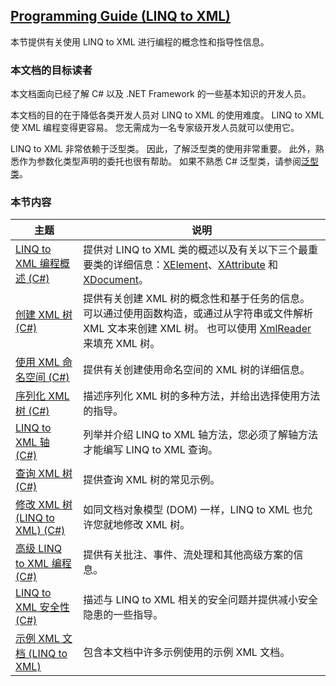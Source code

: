 ## [Programming Guide (LINQ to XML)](https://docs.microsoft.com/enus/dotnet/csharp/programmingguide/concepts/linq/programmingguidelinqtoxml)

本节提供有关使用 LINQ to XML 进行编程的概念性和指导性信息。

### 本文档的目标读者

本文档面向已经了解 C# 以及 .NET Framework 的一些基本知识的开发人员。

本文档的目的在于降低各类开发人员对 LINQ to XML 的使用难度。 LINQ to XML 使 XML 编程变得更容易。 您无需成为一名专家级开发人员就可以使用它。

LINQ to XML 非常依赖于泛型类。 因此，了解泛型类的使用非常重要。 此外，熟悉作为参数化类型声明的委托也很有帮助。 如果不熟悉 C# 泛型类，请参阅[泛型类](https://docs.microsoft.com/zh-cn/dotnet/csharp/programming-guide/generics/generic-classes)。

### 本节内容

| 主题                                                         | 说明                                                         |
| ------------------------------------------------------------ | ------------------------------------------------------------ |
| [LINQ to XML 编程概述 (C#)](https://docs.microsoft.com/zh-cn/dotnet/csharp/programming-guide/concepts/linq/linq-to-xml-programming-overview) | 提供对 LINQ to XML 类的概述以及有关以下三个最重要类的详细信息：[XElement](https://docs.microsoft.com/zh-cn/dotnet/api/system.xml.linq.xelement)、[XAttribute](https://docs.microsoft.com/zh-cn/dotnet/api/system.xml.linq.xattribute) 和[XDocument](https://docs.microsoft.com/zh-cn/dotnet/api/system.xml.linq.xdocument)。 |
| [创建 XML 树 (C#)](https://docs.microsoft.com/zh-cn/dotnet/csharp/programming-guide/concepts/linq/creating-xml-trees) | 提供有关创建 XML 树的概念性和基于任务的信息。 可以通过使用函数构造，或通过从字符串或文件解析 XML 文本来创建 XML 树。 也可以使用 [XmlReader](https://docs.microsoft.com/zh-cn/dotnet/api/system.xml.xmlreader) 来填充 XML 树。 |
| [使用 XML 命名空间 (C#)](https://docs.microsoft.com/zh-cn/dotnet/csharp/programming-guide/concepts/linq/working-with-xml-namespaces) | 提供有关创建使用命名空间的 XML 树的详细信息。                |
| [序列化 XML 树 (C#)](https://docs.microsoft.com/zh-cn/dotnet/csharp/programming-guide/concepts/linq/serializing-xml-trees) | 描述序列化 XML 树的多种方法，并给出选择使用方法的指导。      |
| [LINQ to XML 轴 (C#)](https://docs.microsoft.com/zh-cn/dotnet/csharp/programming-guide/concepts/linq/linq-to-xml-axes) | 列举并介绍 LINQ to XML 轴方法，您必须了解轴方法才能编写 LINQ to XML 查询。 |
| [查询 XML 树 (C#)](https://docs.microsoft.com/zh-cn/dotnet/csharp/programming-guide/concepts/linq/querying-xml-trees) | 提供查询 XML 树的常见示例。                                  |
| [修改 XML 树 (LINQ to XML) (C#)](https://docs.microsoft.com/zh-cn/dotnet/csharp/programming-guide/concepts/linq/modifying-xml-trees-linq-to-xml) | 如同文档对象模型 (DOM) 一样，LINQ to XML 也允许您就地修改 XML 树。 |
| [高级 LINQ to XML 编程 (C#)](https://docs.microsoft.com/zh-cn/dotnet/csharp/programming-guide/concepts/linq/advanced-linq-to-xml-programming) | 提供有关批注、事件、流处理和其他高级方案的信息。             |
| [LINQ to XML 安全性 (C#)](https://docs.microsoft.com/zh-cn/dotnet/csharp/programming-guide/concepts/linq/linq-to-xml-security) | 描述与 LINQ to XML 相关的安全问题并提供减小安全隐患的一些指导。 |
| [示例 XML 文档 (LINQ to XML)](https://docs.microsoft.com/zh-cn/dotnet/csharp/programming-guide/concepts/linq/sample-xml-documents-linq-to-xml) | 包含本文档中许多示例使用的示例 XML 文档。                    |